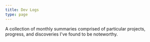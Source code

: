 ```yaml
---
title: Dev Logs
type: page
---
```


A collection of monthly summaries comprised of particular projects, progress, and discoveries I've found to be noteworthy.

<!--
# 2023
- [January 2023](/devlogs/january-2023) - **AggieWorks, Data Structures, and tools in C**
- [February 2023](/devlogs/february-2023) - **Tools in C and C++, and updates to draft.vim**
- [March 2023](/devlogs/march-2023) - **Devious Code Contest, Satellites, and Local List Updates**
- [April 2023](/devlogs/april-2023) - **Classes, Clubly, and more**
- [May 2023](/devlogs/may-2023) - **Hackathon, Workshop, and Projects**

# 2022
- [February 2022](/devlogs/february-2022) - **Creating Dev Log Page**
- [March 2022](/devlogs/march-2022) - **Starting Local List**
- [April 2022](/devlogs/april-2022) - **Local List Business Pitch**
- [May 2022](/devlogs/may-2022) - **Da Vinci Game Jam & More Auto Clock Speed**
- [June 2022](/devlogs/june-2022) - **Go, C, and Rust!**
- [July 2022](/devlogs/july-2022) - **Summer projects**
- [August 2022](/devlogs/august-2022) - **Work & Hackathons**
- [September 2022](/devlogs/september-2022) - **T3 Paper & Starting college**
- [October 2022](/devlogs/october-2022) - **ACS 0.1.10, Algorithms & more C**
- [November 2022](/devlogs/november-2022) - **Flamegraph, Local List, and even more C**
- [December 2022](/devlogs/december-2022) - **New projects and updates**

-->
